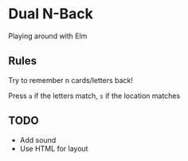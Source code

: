 Dual N-Back
===========

Playing around with Elm

Rules
-----

Try to remember n cards/letters back!

Press `a` if the letters match, `s` if the location matches


TODO
----

* Add sound
* Use HTML for layout
